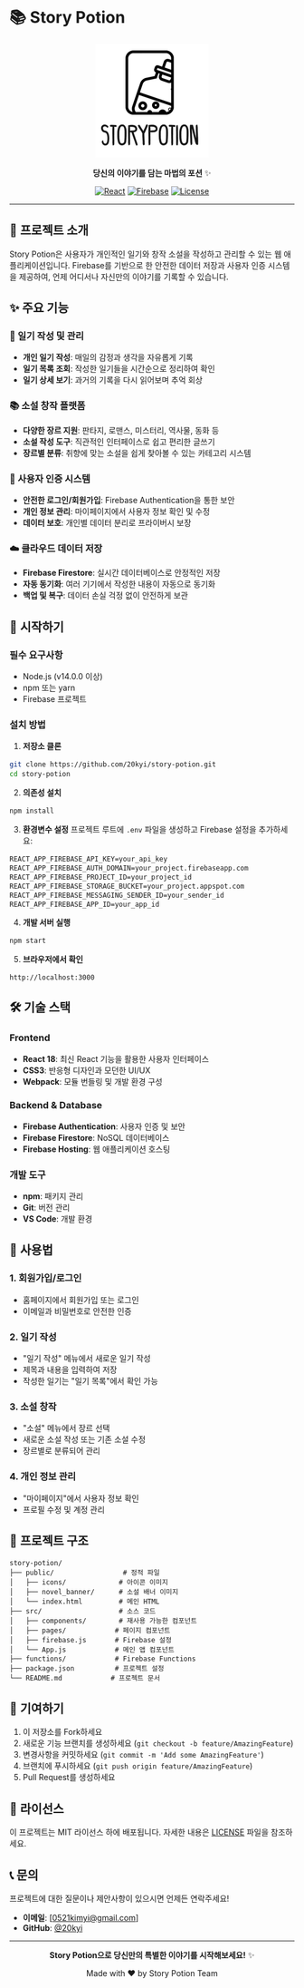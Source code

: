 # 📚 Story Potion

<div align="center">

![Story Potion Logo](public/app_logo/logo3.jpg)

**당신의 이야기를 담는 마법의 포션** ✨

[![React](https://img.shields.io/badge/React-18.0.0-blue.svg)](https://reactjs.org/)
[![Firebase](https://img.shields.io/badge/Firebase-9.0.0-orange.svg)](https://firebase.google.com/)
[![License](https://img.shields.io/badge/License-MIT-green.svg)](LICENSE)

</div>

---

## 🌟 프로젝트 소개

Story Potion은 사용자가 개인적인 일기와 창작 소설을 작성하고 관리할 수 있는 웹 애플리케이션입니다. Firebase를 기반으로 한 안전한 데이터 저장과 사용자 인증 시스템을 제공하여, 언제 어디서나 자신만의 이야기를 기록할 수 있습니다.

## ✨ 주요 기능

### 📖 일기 작성 및 관리
- **개인 일기 작성**: 매일의 감정과 생각을 자유롭게 기록
- **일기 목록 조회**: 작성한 일기들을 시간순으로 정리하여 확인
- **일기 상세 보기**: 과거의 기록을 다시 읽어보며 추억 회상

### 📚 소설 창작 플랫폼
- **다양한 장르 지원**: 판타지, 로맨스, 미스터리, 역사물, 동화 등
- **소설 작성 도구**: 직관적인 인터페이스로 쉽고 편리한 글쓰기
- **장르별 분류**: 취향에 맞는 소설을 쉽게 찾아볼 수 있는 카테고리 시스템

### 🔐 사용자 인증 시스템
- **안전한 로그인/회원가입**: Firebase Authentication을 통한 보안
- **개인 정보 관리**: 마이페이지에서 사용자 정보 확인 및 수정
- **데이터 보호**: 개인별 데이터 분리로 프라이버시 보장

### ☁️ 클라우드 데이터 저장
- **Firebase Firestore**: 실시간 데이터베이스로 안정적인 저장
- **자동 동기화**: 여러 기기에서 작성한 내용이 자동으로 동기화
- **백업 및 복구**: 데이터 손실 걱정 없이 안전하게 보관

## 🚀 시작하기

### 필수 요구사항
- Node.js (v14.0.0 이상)
- npm 또는 yarn
- Firebase 프로젝트

### 설치 방법

1. **저장소 클론**
```bash
git clone https://github.com/20kyi/story-potion.git
cd story-potion
```

2. **의존성 설치**
```bash
npm install
```

3. **환경변수 설정**
프로젝트 루트에 `.env` 파일을 생성하고 Firebase 설정을 추가하세요:
```env
REACT_APP_FIREBASE_API_KEY=your_api_key
REACT_APP_FIREBASE_AUTH_DOMAIN=your_project.firebaseapp.com
REACT_APP_FIREBASE_PROJECT_ID=your_project_id
REACT_APP_FIREBASE_STORAGE_BUCKET=your_project.appspot.com
REACT_APP_FIREBASE_MESSAGING_SENDER_ID=your_sender_id
REACT_APP_FIREBASE_APP_ID=your_app_id
```

4. **개발 서버 실행**
```bash
npm start
```

5. **브라우저에서 확인**
```
http://localhost:3000
```

## 🛠️ 기술 스택

### Frontend
- **React 18**: 최신 React 기능을 활용한 사용자 인터페이스
- **CSS3**: 반응형 디자인과 모던한 UI/UX
- **Webpack**: 모듈 번들링 및 개발 환경 구성

### Backend & Database
- **Firebase Authentication**: 사용자 인증 및 보안
- **Firebase Firestore**: NoSQL 데이터베이스
- **Firebase Hosting**: 웹 애플리케이션 호스팅

### 개발 도구
- **npm**: 패키지 관리
- **Git**: 버전 관리
- **VS Code**: 개발 환경

## 📱 사용법

### 1. 회원가입/로그인
- 홈페이지에서 회원가입 또는 로그인
- 이메일과 비밀번호로 안전한 인증

### 2. 일기 작성
- "일기 작성" 메뉴에서 새로운 일기 작성
- 제목과 내용을 입력하여 저장
- 작성한 일기는 "일기 목록"에서 확인 가능

### 3. 소설 창작
- "소설" 메뉴에서 장르 선택
- 새로운 소설 작성 또는 기존 소설 수정
- 장르별로 분류되어 관리

### 4. 개인 정보 관리
- "마이페이지"에서 사용자 정보 확인
- 프로필 수정 및 계정 관리

## 🎨 프로젝트 구조

```
story-potion/
├── public/                 # 정적 파일
│   ├── icons/             # 아이콘 이미지
│   ├── novel_banner/      # 소설 배너 이미지
│   └── index.html         # 메인 HTML
├── src/                   # 소스 코드
│   ├── components/        # 재사용 가능한 컴포넌트
│   ├── pages/            # 페이지 컴포넌트
│   ├── firebase.js       # Firebase 설정
│   └── App.js            # 메인 앱 컴포넌트
├── functions/            # Firebase Functions
├── package.json          # 프로젝트 설정
└── README.md            # 프로젝트 문서
```

## 🤝 기여하기

1. 이 저장소를 Fork하세요
2. 새로운 기능 브랜치를 생성하세요 (`git checkout -b feature/AmazingFeature`)
3. 변경사항을 커밋하세요 (`git commit -m 'Add some AmazingFeature'`)
4. 브랜치에 푸시하세요 (`git push origin feature/AmazingFeature`)
5. Pull Request를 생성하세요

## 📄 라이선스

이 프로젝트는 MIT 라이선스 하에 배포됩니다. 자세한 내용은 [LICENSE](LICENSE) 파일을 참조하세요.

## 📞 문의

프로젝트에 대한 질문이나 제안사항이 있으시면 언제든 연락주세요!

- **이메일**: [0521kimyi@gmail.com]
- **GitHub**: [@20kyi](https://github.com/20kyi)

---

<div align="center">

**Story Potion으로 당신만의 특별한 이야기를 시작해보세요!** ✨

Made with ❤️ by Story Potion Team

</div> 
